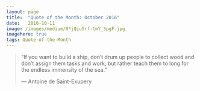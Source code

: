 ```yaml
---
layout:	page
title:	"Quote of the Month: October 2016"
date:	2016-10-11
image: /images/medium/0*jQiu5rf-tmY_5pgF.jpg
imagehero: true
tags: Quote-of-the-Month
---
```


> “If you want to build a ship, don’t drum up people to collect wood and don’t assign them tasks and work, but rather teach them to long for the endless immensity of the sea.”
> 
> — Antoine de Saint-Exupery  